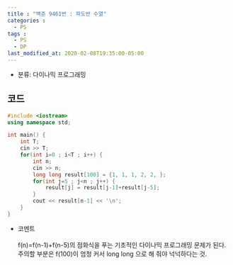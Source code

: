 ```yaml
---
title : "백준 9461번 : 파도반 수열"
categories : 
  - PS
tags :
  - PS
  - DP
last_modified_at: 2020-02-08T19:35:00-05:00
---
```


- 분류: 다이나믹 프로그래밍

## 코드
```cpp
#include <iostream>
using namespace std;

int main() {
    int T;
    cin >> T;
    for(int i=0 ; i<T ; i++) {
        int n;
        cin >> n;
        long long result[100] = {1, 1, 1, 2, 2, };
        for(int j=5 ; j<n ; j++) {
            result[j] = result[j-1]+result[j-5];
        }
        cout << result[n-1] << '\n';
    }
}
```
- 코멘트<br /><br />
f(n)=f(n-1)+f(n-5)의 점화식을 푸는 기초적인 다이나믹 프로그래밍 문제가 된다.<br />
주의할 부분은 f(100)이 엄청 커서 long long 으로 해 줘야 넉넉하다는 것.
